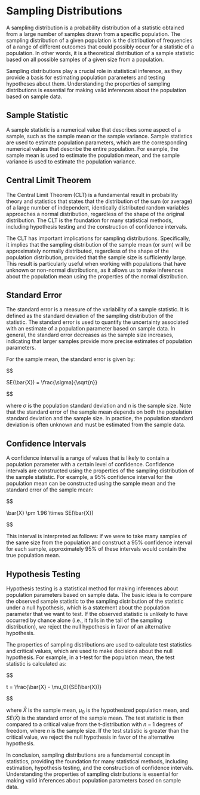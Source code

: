 # Sampling Distributions

A sampling distribution is a probability distribution of a statistic obtained from a large number of samples drawn from a specific population. The sampling distribution of a given population is the distribution of frequencies of a range of different outcomes that could possibly occur for a statistic of a population. In other words, it is a theoretical distribution of a sample statistic based on all possible samples of a given size from a population.

Sampling distributions play a crucial role in statistical inference, as they provide a basis for estimating population parameters and testing hypotheses about them. Understanding the properties of sampling distributions is essential for making valid inferences about the population based on sample data.

## Sample Statistic

A sample statistic is a numerical value that describes some aspect of a sample, such as the sample mean or the sample variance. Sample statistics are used to estimate population parameters, which are the corresponding numerical values that describe the entire population. For example, the sample mean is used to estimate the population mean, and the sample variance is used to estimate the population variance.

## Central Limit Theorem

The Central Limit Theorem (CLT) is a fundamental result in probability theory and statistics that states that the distribution of the sum (or average) of a large number of independent, identically distributed random variables approaches a normal distribution, regardless of the shape of the original distribution. The CLT is the foundation for many statistical methods, including hypothesis testing and the construction of confidence intervals.

The CLT has important implications for sampling distributions. Specifically, it implies that the sampling distribution of the sample mean (or sum) will be approximately normally distributed, regardless of the shape of the population distribution, provided that the sample size is sufficiently large. This result is particularly useful when working with populations that have unknown or non-normal distributions, as it allows us to make inferences about the population mean using the properties of the normal distribution.

## Standard Error

The standard error is a measure of the variability of a sample statistic. It is defined as the standard deviation of the sampling distribution of the statistic. The standard error is used to quantify the uncertainty associated with an estimate of a population parameter based on sample data. In general, the standard error decreases as the sample size increases, indicating that larger samples provide more precise estimates of population parameters.

For the sample mean, the standard error is given by:


$$

SE(\bar{X}) = \frac{\sigma}{\sqrt{n}}

$$


where $\sigma$ is the population standard deviation and $n$ is the sample size. Note that the standard error of the sample mean depends on both the population standard deviation and the sample size. In practice, the population standard deviation is often unknown and must be estimated from the sample data.

## Confidence Intervals

A confidence interval is a range of values that is likely to contain a population parameter with a certain level of confidence. Confidence intervals are constructed using the properties of the sampling distribution of the sample statistic. For example, a 95% confidence interval for the population mean can be constructed using the sample mean and the standard error of the sample mean:


$$

\bar{X} \pm 1.96 \times SE(\bar{X})

$$


This interval is interpreted as follows: if we were to take many samples of the same size from the population and construct a 95% confidence interval for each sample, approximately 95% of these intervals would contain the true population mean.

## Hypothesis Testing

Hypothesis testing is a statistical method for making inferences about population parameters based on sample data. The basic idea is to compare the observed sample statistic to the sampling distribution of the statistic under a null hypothesis, which is a statement about the population parameter that we want to test. If the observed statistic is unlikely to have occurred by chance alone (i.e., it falls in the tail of the sampling distribution), we reject the null hypothesis in favor of an alternative hypothesis.

The properties of sampling distributions are used to calculate test statistics and critical values, which are used to make decisions about the null hypothesis. For example, in a t-test for the population mean, the test statistic is calculated as:


$$

t = \frac{\bar{X} - \mu_0}{SE(\bar{X})}

$$


where $\bar{X}$ is the sample mean, $\mu_0$ is the hypothesized population mean, and $SE(\bar{X})$ is the standard error of the sample mean. The test statistic is then compared to a critical value from the t-distribution with $n-1$ degrees of freedom, where $n$ is the sample size. If the test statistic is greater than the critical value, we reject the null hypothesis in favor of the alternative hypothesis.

In conclusion, sampling distributions are a fundamental concept in statistics, providing the foundation for many statistical methods, including estimation, hypothesis testing, and the construction of confidence intervals. Understanding the properties of sampling distributions is essential for making valid inferences about population parameters based on sample data.
